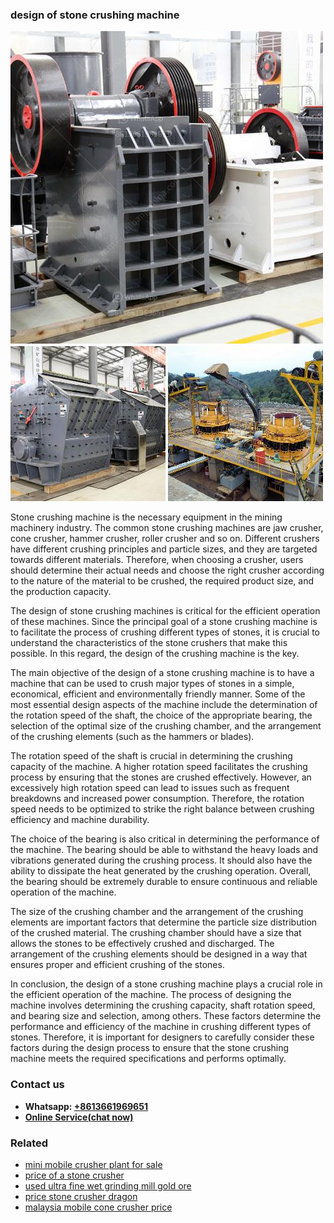 <h3>design of stone crushing machine</h3><img src='1704791513.jpg' alt=''><p>Stone crushing machine is the necessary equipment in the mining machinery industry. The common stone crushing machines are jaw crusher, cone crusher, hammer crusher, roller crusher and so on. Different crushers have different crushing principles and particle sizes, and they are targeted towards different materials. Therefore, when choosing a crusher, users should determine their actual needs and choose the right crusher according to the nature of the material to be crushed, the required product size, and the production capacity.</p><p>The design of stone crushing machines is critical for the efficient operation of these machines. Since the principal goal of a stone crushing machine is to facilitate the process of crushing different types of stones, it is crucial to understand the characteristics of the stone crushers that make this possible. In this regard, the design of the crushing machine is the key.</p><p>The main objective of the design of a stone crushing machine is to have a machine that can be used to crush major types of stones in a simple, economical, efficient and environmentally friendly manner. Some of the most essential design aspects of the machine include the determination of the rotation speed of the shaft, the choice of the appropriate bearing, the selection of the optimal size of the crushing chamber, and the arrangement of the crushing elements (such as the hammers or blades).</p><p>The rotation speed of the shaft is crucial in determining the crushing capacity of the machine. A higher rotation speed facilitates the crushing process by ensuring that the stones are crushed effectively. However, an excessively high rotation speed can lead to issues such as frequent breakdowns and increased power consumption. Therefore, the rotation speed needs to be optimized to strike the right balance between crushing efficiency and machine durability.</p><p>The choice of the bearing is also critical in determining the performance of the machine. The bearing should be able to withstand the heavy loads and vibrations generated during the crushing process. It should also have the ability to dissipate the heat generated by the crushing operation. Overall, the bearing should be extremely durable to ensure continuous and reliable operation of the machine.</p><p>The size of the crushing chamber and the arrangement of the crushing elements are important factors that determine the particle size distribution of the crushed material. The crushing chamber should have a size that allows the stones to be effectively crushed and discharged. The arrangement of the crushing elements should be designed in a way that ensures proper and efficient crushing of the stones.</p><p>In conclusion, the design of a stone crushing machine plays a crucial role in the efficient operation of the machine. The process of designing the machine involves determining the crushing capacity, shaft rotation speed, and bearing size and selection, among others. These factors determine the performance and efficiency of the machine in crushing different types of stones. Therefore, it is important for designers to carefully consider these factors during the design process to ensure that the stone crushing machine meets the required specifications and performs optimally.</p><h3>Contact us</h3><ul><li><strong>Whatsapp:&nbsp;<a href="https://wa.me/8613661969651">+8613661969651</a></strong></li><li><a href="https://swt.shibang-china.com/?git&amp;zhl&amp;design of stone crushing machine"><strong>Online Service(chat now)</strong></a></li></ul><h3>Related</h3><ul><li><a href='mini mobile crusher plant for sale.md'>mini mobile crusher plant for sale</a></li><li><a href='price of a stone crusher.md'>price of a stone crusher</a></li><li><a href='used ultra fine wet grinding mill gold ore.md'>used ultra fine wet grinding mill gold ore</a></li><li><a href='price stone crusher dragon.md'>price stone crusher dragon</a></li><li><a href='malaysia mobile cone crusher price.md'>malaysia mobile cone crusher price</a></li></ul>